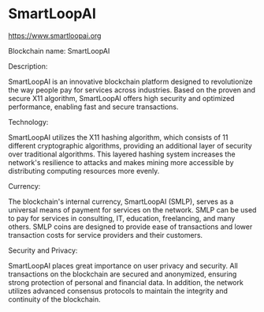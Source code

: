 SmartLoopAI 
===========================

https://www.smartloopai.org

Blockchain name: SmartLoopAI

Description:

SmartLoopAI is an innovative blockchain platform designed to revolutionize the way people pay for services across industries. Based on the proven and secure X11 algorithm, SmartLoopAI offers high security and optimized performance, enabling fast and secure transactions.

Technology:

SmartLoopAI utilizes the X11 hashing algorithm, which consists of 11 different cryptographic algorithms, providing an additional layer of security over traditional algorithms. This layered hashing system increases the network's resilience to attacks and makes mining more accessible by distributing computing resources more evenly.

Currency:

The blockchain's internal currency, SmartLoopAI (SMLP), serves as a universal means of payment for services on the network. SMLP can be used to pay for services in consulting, IT, education, freelancing, and many others. SMLP coins are designed to provide ease of transactions and lower transaction costs for service providers and their customers.

Security and Privacy:

SmartLoopAI places great importance on user privacy and security. All transactions on the blockchain are secured and anonymized, ensuring strong protection of personal and financial data. In addition, the network utilizes advanced consensus protocols to maintain the integrity and continuity of the blockchain.

